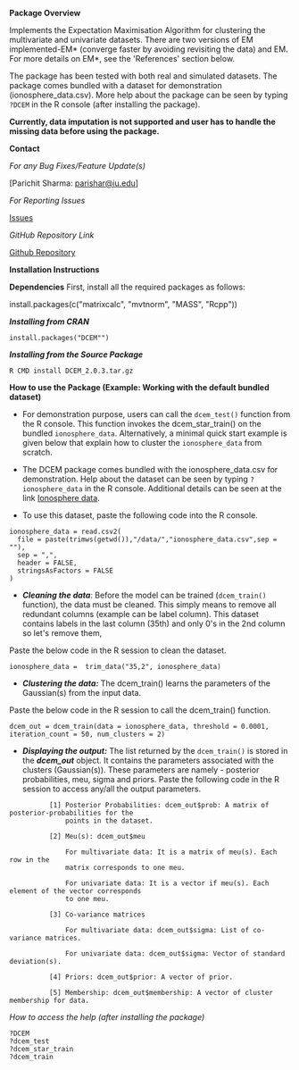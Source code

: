 **Package Overview**

Implements the Expectation Maximisation Algorithm for clustering the multivariate and univariate datasets. There are two versions of EM implemented-EM* (converge faster by avoiding revisiting the data) and EM. For more details on EM\*, see the 'References' section below.  

The package has been tested with both real and simulated datasets. The package comes bundled with a dataset for demonstration (ionosphere_data.csv). More help about the package can be seen by typing `?DCEM` in the R console (after installing the package).

**Currently, data imputation is not supported and user has to handle the missing data before using the package.**


**Contact**

*For any Bug Fixes/Feature Update(s)*

[Parichit Sharma: parishar@iu.edu]

*For Reporting Issues*

[Issues](https://github.com/parichit/DCEM/issues)

*GitHub Repository Link*

[Github Repository](https://github.com/parichit/DCEM)
  
  
**Installation Instructions**

__Dependencies__ First, install all the required packages as follows:

install.packages(c("matrixcalc", "mvtnorm", "MASS", "Rcpp"))

**_Installing from CRAN_**

```
install.packages("DCEM"")
```

**_Installing from the Source Package_**

```
R CMD install DCEM_2.0.3.tar.gz
```

**How to use the Package (Example: Working with the default bundled dataset)**

- For demonstration purpose, users can call the `dcem_test()` function from the R console. This function invokes the dcem_star_train() on the bundled `ionosphere_data`. Alternatively, a minimal quick start example is given below that explain how to cluster the `ionosphere_data` from scratch.

- The DCEM package comes bundled with the ionosphere_data.csv for demonstration. Help about the dataset can be seen by typing `?ionosphere_data` in the R console. Additional details can be seen at the link [Ionosphere data](http://archive.ics.uci.edu/ml/datasets/Ionospher). 

- To use this dataset, paste the following code into the R console.

```
ionosphere_data = read.csv2(
  file = paste(trimws(getwd()),"/data/","ionosphere_data.csv",sep = ""),
  sep = ",",
  header = FALSE,
  stringsAsFactors = FALSE
)
```

- **_Cleaning the data_**: Before the model can be trained (`dcem_train()` function), the data must be cleaned. This simply means to remove all redundant columns (example can be label column). This dataset contains labels in the last column (35th) and only 0's in the 2nd column so let's remove them,

Paste the below code in the R session to clean the dataset.

```
ionosphere_data =  trim_data("35,2", ionosphere_data)
```

- **_Clustering the data:_** The dcem_train() learns the parameters of the Gaussian(s) from the input data.

Paste the below code in the R session to call the dcem_train() function.

```
dcem_out = dcem_train(data = ionosphere_data, threshold = 0.0001, iteration_count = 50, num_clusters = 2)
```

- **_Displaying the output:_** The list returned by the `dcem_train()` is stored in the **_dcem_out_** object. It contains the parameters associated with the clusters (Gaussian(s)). These parameters are namely - posterior probabilities, meu, sigma and priors. Paste the following code in the R session to access any/all the output parameters. 

``` 
          [1] Posterior Probabilities: dcem_out$prob: A matrix of posterior-probabilities for the 
              points in the dataset.
              
          [2] Meu(s): dcem_out$meu
              
              For multivariate data: It is a matrix of meu(s). Each row in the  
              matrix corresponds to one meu.
              
              For univariate data: It is a vector if meu(s). Each element of the vector corresponds 
              to one meu.
              
          [3] Co-variance matrices 
          
              For multivariate data: dcem_out$sigma: List of co-variance matrices.
          
              For univariate data: dcem_out$sigma: Vector of standard deviation(s).
               
          [4] Priors: dcem_out$prior: A vector of prior.
          
          [5] Membership: dcem_out$membership: A vector of cluster membership for data.
```

*How to access the help (after installing the package)*

```
?DCEM
?dcem_test
?dcem_star_train
?dcem_train
```

